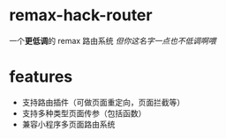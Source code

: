 # remax-hack-router
一个**更低调**的 remax 路由系统
*但你这名字一点也不低调啊喂*

# features
* 支持路由插件（可做页面重定向，页面拦截等）
* 支持多种类型页面传参（包括函数）
* 兼容小程序多页面路由系统
